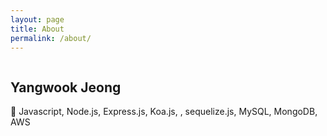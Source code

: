 ```yaml
---
layout: page
title: About
permalink: /about/
---
```


<img src="{{ site.baseurl }}/assets/profile-placeholder.jpg" title="" class="profile">

## Yangwook Jeong

💪 Javascript, Node.js, Express.js, Koa.js, , sequelize.js, MySQL, MongoDB, AWS
